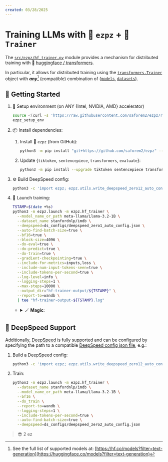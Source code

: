 ```yaml
---
created: 03/28/2025
---
```


# Training LLMs with 🍋 `ezpz` \+ 🤗 `Trainer`

The
[`src/ezpz/hf_trainer.py`](https://github.com/saforem2/ezpz/blob/main/src/ezpz/hf_trainer.py)
module provides a mechanism for distributed training with 🤗 [huggingface /
transformers](https://github.com/huggingface/transformers).

In particular, it allows for distributed training using the
[`transformers.Trainer`](https://huggingface.co/docs/transformers/main/en/main_classes/trainer#transformers.Trainer)
object with **_any_**[^any] (compatible) combination of
{[`models`](https://huggingface.co/models),
[`datasets`](https://huggingface.co/datasets)}.

[^any]:
    See the full list of supported models at:
    [https://hf.co/models?filter=text-generation](https://huggingface.co/models?filter=text-generation)

## 🐣 Getting Started

1. 🏡 Setup environment (on ANY {Intel, NVIDIA, AMD} accelerator)

    ```bash
    source <(curl -s 'https://raw.githubusercontent.com/saforem2/ezpz/refs/heads/main/src/ezpz/bin/utils.sh')
    ezpz_setup_env
    ```

1. 📦 Install dependencies:

   1. Install 🍋 `ezpz` (from GitHub):

      ```bash
      python3 -m pip install "git+https://github.com/saforem2/ezpz" --require-virtualenv
      ```

    1. Update {`tiktoken`, `sentencepiece`, `transformers`, `evaluate`}:

        ```bash
        python3 -m pip install --upgrade tiktoken sentencepiece transformers evaluate
        ```

1. ⚙️ Build DeepSpeed config:

    ```bash
    python3 -c 'import ezpz; ezpz.utils.write_deepspeed_zero12_auto_config(zero_stage=1)'
    ```

1. 🚀 Launch training:

    ```bash
    TSTAMP=$(date +%s)
    python3 -m ezpz.launch -m ezpz.hf_trainer \
      --model_name_or_path meta-llama/Llama-3.2-1B \
      --dataset_name stanfordnlp/imdb \
      --deepspeed=ds_configs/deepspeed_zero1_auto_config.json \
      --auto-find-batch-size=true \
      --bf16=true \
      --block-size=4096 \
      --do-eval=true \
      --do-predict=true \
      --do-train=true \
      --gradient-checkpointing=true \
      --include-for-metrics=inputs,loss \
      --include-num-input-tokens-seen=true \
      --include-tokens-per-second=true \
      --log-level=info \
      --logging-steps=1 \
      --max-steps=10000 \
      --output_dir="hf-trainer-output/${TSTAMP}" \
      --report-to=wandb \
      | tee "hf-trainer-output-${TSTAMP}.log"
    ```

    - <details closed><summary>🪄 <b>Magic</b>:</summary>

        Behind the scenes, this will 🪄 _automagically_
        determine the specifics of the running job, and use this information to
        construct (and subsequently run) the appropriate:

        ```bash
        mpiexec <mpi-args> $(which python3) <cmd-to-launch>
        ```

        across all of our available accelerators.

        - <details closed><summary>➕ <b>Tip</b>:</summary>

            Call:

            ```bash
            python3 -m ezpz.hf_trainer --help
            ```

            to see the full list of supported arguments.

            In particular, _**any**_ `transformers.TrainingArguments` _should_ be supported.

        </details>

    </details>


## 🚀 DeepSpeed Support

Additionally, [DeepSpeed](https://github.com/deepspeedai/deepspeed) is fully
supported and can be configured by specifying the path to a compatible
[DeepSpeed config json file](https://www.deepspeed.ai/docs/config-json/), e.g.:

1. Build a DeepSpeed config:

   ```bash
   python3 -c 'import ezpz; ezpz.utils.write_deepspeed_zero12_auto_config(zero_stage=2)'
   ```

2. Train:

   ```bash
   python3 -m ezpz.launch -m ezpz.hf_trainer \
     --dataset_name stanfordnlp/imdb \
     --model_name_or_path meta-llama/Llama-3.2-1B \
     --bf16 \
     --do_train \
     --report-to=wandb \
     --logging-steps=1 \
     --include-tokens-per-second=true \
     --auto-find-batch-size=true \
     --deepspeed=ds_configs/deepspeed_zero2_auto_config.json
   ```

> 😎 2 ez
